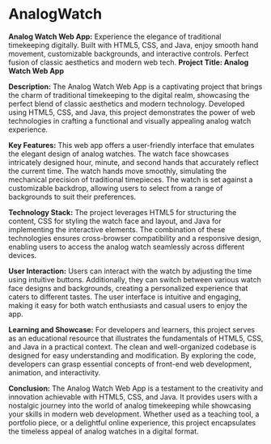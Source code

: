 # AnalogWatch
**Analog Watch Web App:** Experience the elegance of traditional timekeeping digitally. Built with HTML5, CSS, and Java, enjoy smooth hand movement, customizable backgrounds, and interactive controls. Perfect fusion of classic aesthetics and modern web tech.
**Project Title: Analog Watch Web App**

**Description:**
The Analog Watch Web App is a captivating project that brings the charm of traditional timekeeping to the digital realm, showcasing the perfect blend of classic aesthetics and modern technology. Developed using HTML5, CSS, and Java, this project demonstrates the power of web technologies in crafting a functional and visually appealing analog watch experience.

**Key Features:**
This web app offers a user-friendly interface that emulates the elegant design of analog watches. The watch face showcases intricately designed hour, minute, and second hands that accurately reflect the current time. The watch hands move smoothly, simulating the mechanical precision of traditional timepieces. The watch is set against a customizable backdrop, allowing users to select from a range of backgrounds to suit their preferences.

**Technology Stack:**
The project leverages HTML5 for structuring the content, CSS for styling the watch face and layout, and Java for implementing the interactive elements. The combination of these technologies ensures cross-browser compatibility and a responsive design, enabling users to access the analog watch seamlessly across different devices.

**User Interaction:**
Users can interact with the watch by adjusting the time using intuitive buttons. Additionally, they can switch between various watch face designs and backgrounds, creating a personalized experience that caters to different tastes. The user interface is intuitive and engaging, making it easy for both watch enthusiasts and casual users to enjoy the app.

**Learning and Showcase:**
For developers and learners, this project serves as an educational resource that illustrates the fundamentals of HTML5, CSS, and Java in a practical context. The clean and well-organized codebase is designed for easy understanding and modification. By exploring the code, developers can grasp essential concepts of front-end web development, animation, and interactivity.

**Conclusion:**
The Analog Watch Web App is a testament to the creativity and innovation achievable with HTML5, CSS, and Java. It provides users with a nostalgic journey into the world of analog timekeeping while showcasing your skills in modern web development. Whether used as a teaching tool, a portfolio piece, or a delightful online experience, this project encapsulates the timeless appeal of analog watches in a digital format.
